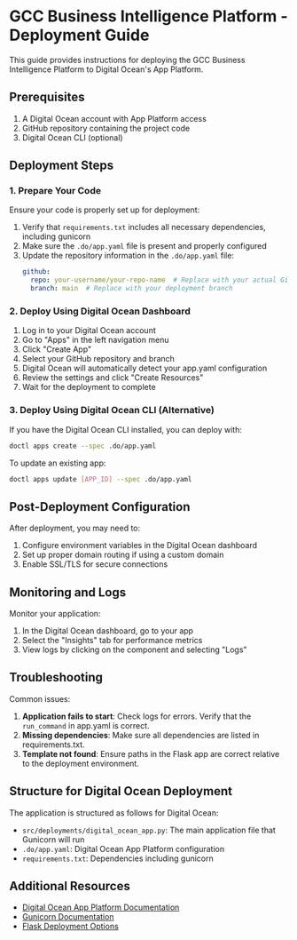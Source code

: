 # GCC Business Intelligence Platform - Deployment Guide

This guide provides instructions for deploying the GCC Business Intelligence Platform to Digital Ocean's App Platform.

## Prerequisites

1. A Digital Ocean account with App Platform access
2. GitHub repository containing the project code
3. Digital Ocean CLI (optional)

## Deployment Steps

### 1. Prepare Your Code

Ensure your code is properly set up for deployment:

1. Verify that `requirements.txt` includes all necessary dependencies, including gunicorn
2. Make sure the `.do/app.yaml` file is present and properly configured
3. Update the repository information in the `.do/app.yaml` file:
   ```yaml
   github:
     repo: your-username/your-repo-name  # Replace with your actual GitHub repo
     branch: main  # Replace with your deployment branch
   ```

### 2. Deploy Using Digital Ocean Dashboard

1. Log in to your Digital Ocean account
2. Go to "Apps" in the left navigation menu
3. Click "Create App"
4. Select your GitHub repository and branch
5. Digital Ocean will automatically detect your app.yaml configuration
6. Review the settings and click "Create Resources"
7. Wait for the deployment to complete

### 3. Deploy Using Digital Ocean CLI (Alternative)

If you have the Digital Ocean CLI installed, you can deploy with:

```bash
doctl apps create --spec .do/app.yaml
```

To update an existing app:

```bash
doctl apps update [APP_ID] --spec .do/app.yaml
```

## Post-Deployment Configuration

After deployment, you may need to:

1. Configure environment variables in the Digital Ocean dashboard
2. Set up proper domain routing if using a custom domain
3. Enable SSL/TLS for secure connections

## Monitoring and Logs

Monitor your application:

1. In the Digital Ocean dashboard, go to your app
2. Select the "Insights" tab for performance metrics
3. View logs by clicking on the component and selecting "Logs"

## Troubleshooting

Common issues:

1. **Application fails to start**: Check logs for errors. Verify that the `run_command` in app.yaml is correct.
2. **Missing dependencies**: Make sure all dependencies are listed in requirements.txt.
3. **Template not found**: Ensure paths in the Flask app are correct relative to the deployment environment.

## Structure for Digital Ocean Deployment

The application is structured as follows for Digital Ocean:

- `src/deployments/digital_ocean_app.py`: The main application file that Gunicorn will run
- `.do/app.yaml`: Digital Ocean App Platform configuration
- `requirements.txt`: Dependencies including gunicorn

## Additional Resources

- [Digital Ocean App Platform Documentation](https://docs.digitalocean.com/products/app-platform/)
- [Gunicorn Documentation](https://docs.gunicorn.org/en/stable/)
- [Flask Deployment Options](https://flask.palletsprojects.com/en/2.3.x/deploying/) 
